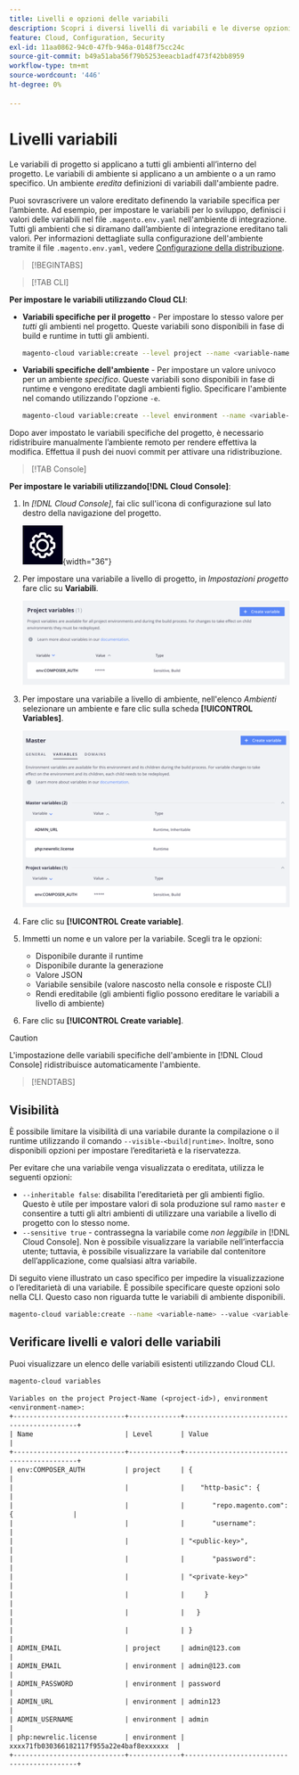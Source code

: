 ```yaml
---
title: Livelli e opzioni delle variabili
description: Scopri i diversi livelli di variabili e le diverse opzioni utilizzati per personalizzare l’ambiente runtime del progetto Adobe Commerce on cloud infrastructure.
feature: Cloud, Configuration, Security
exl-id: 11aa0862-94c0-47fb-946a-0148f75cc24c
source-git-commit: b49a51aba56f79b5253eeacb1adf473f42bb8959
workflow-type: tm+mt
source-wordcount: '446'
ht-degree: 0%

---
```


# Livelli variabili

Le variabili di progetto si applicano a tutti gli ambienti all’interno del progetto. Le variabili di ambiente si applicano a un ambiente o a un ramo specifico. Un ambiente _eredita_ definizioni di variabili dall&#39;ambiente padre.

Puoi sovrascrivere un valore ereditato definendo la variabile specifica per l’ambiente. Ad esempio, per impostare le variabili per lo sviluppo, definisci i valori delle variabili nel file `.magento.env.yaml` nell&#39;ambiente di integrazione. Tutti gli ambienti che si diramano dall’ambiente di integrazione ereditano tali valori. Per informazioni dettagliate sulla configurazione dell&#39;ambiente tramite il file `.magento.env.yaml`, vedere [Configurazione della distribuzione](configure-env-yaml.md).

>[!BEGINTABS]

>[!TAB CLI]

**Per impostare le variabili utilizzando Cloud CLI**:

- **Variabili specifiche per il progetto** - Per impostare lo stesso valore per _tutti_ gli ambienti nel progetto. Queste variabili sono disponibili in fase di build e runtime in tutti gli ambienti.

  ```bash
  magento-cloud variable:create --level project --name <variable-name> --value <variable-value>
  ```

- **Variabili specifiche dell&#39;ambiente** - Per impostare un valore univoco per un ambiente _specifico_. Queste variabili sono disponibili in fase di runtime e vengono ereditate dagli ambienti figlio. Specificare l&#39;ambiente nel comando utilizzando l&#39;opzione `-e`.

  ```bash
  magento-cloud variable:create --level environment --name <variable-name> --value <variable-value>
  ```

Dopo aver impostato le variabili specifiche del progetto, è necessario ridistribuire manualmente l’ambiente remoto per rendere effettiva la modifica. Effettua il push dei nuovi commit per attivare una ridistribuzione.

>[!TAB Console]

**Per impostare le variabili utilizzando[!DNL Cloud Console]**:

1. In _[!DNL Cloud Console]_, fai clic sull&#39;icona di configurazione sul lato destro della navigazione del progetto.

   ![Configura progetto](../../assets/icon-configure.png){width="36"}

1. Per impostare una variabile a livello di progetto, in _Impostazioni progetto_ fare clic su **Variabili**.

   ![Variabili progetto](../../assets/ui-project-variables.png)

1. Per impostare una variabile a livello di ambiente, nell&#39;elenco _Ambienti_ selezionare un ambiente e fare clic sulla scheda **[!UICONTROL Variables]**.

   ![Scheda Variabili di ambiente](../../assets/ui-environment-variables.png)

1. Fare clic su **[!UICONTROL Create variable]**.

1. Immetti un nome e un valore per la variabile. Scegli tra le opzioni:

   - Disponibile durante il runtime
   - Disponibile durante la generazione
   - Valore JSON
   - Variabile sensibile (valore nascosto nella console e risposte CLI)
   - Rendi ereditabile (gli ambienti figlio possono ereditare le variabili a livello di ambiente)

1. Fare clic su **[!UICONTROL Create variable]**.

>[!CAUTION]
>
>L&#39;impostazione delle variabili specifiche dell&#39;ambiente in [!DNL Cloud Console] ridistribuisce automaticamente l&#39;ambiente.

>[!ENDTABS]

## Visibilità

È possibile limitare la visibilità di una variabile durante la compilazione o il runtime utilizzando il comando `--visible-<build|runtime>`. Inoltre, sono disponibili opzioni per impostare l’ereditarietà e la riservatezza.

Per evitare che una variabile venga visualizzata o ereditata, utilizza le seguenti opzioni:

- `--inheritable false`: disabilita l&#39;ereditarietà per gli ambienti figlio. Questo è utile per impostare valori di sola produzione sul ramo `master` e consentire a tutti gli altri ambienti di utilizzare una variabile a livello di progetto con lo stesso nome.
- `--sensitive true` - contrassegna la variabile come _non leggibile_ in [!DNL Cloud Console]. Non è possibile visualizzare la variabile nell’interfaccia utente; tuttavia, è possibile visualizzare la variabile dal contenitore dell’applicazione, come qualsiasi altra variabile.

Di seguito viene illustrato un caso specifico per impedire la visualizzazione o l’ereditarietà di una variabile. È possibile specificare queste opzioni solo nella CLI. Questo caso non riguarda tutte le variabili di ambiente disponibili.

```bash
magento-cloud variable:create --name <variable-name> --value <variable-value> --inheritable false --sensitive true
```

## Verificare livelli e valori delle variabili

Puoi visualizzare un elenco delle variabili esistenti utilizzando Cloud CLI.

```bash
magento-cloud variables
```

```
Variables on the project Project-Name (<project-id>), environment <environment-name>:
+----------------------------+-------------+-------------------------------------------+
| Name                       | Level       | Value                                     |
+----------------------------+-------------+-------------------------------------------+
| env:COMPOSER_AUTH          | project     | {                                         |
|                            |             |    "http-basic": {                        |
|                            |             |       "repo.magento.com": {               |
|                            |             |       "username":                         |
|                            |             | "<public-key>",                           |
|                            |             |       "password":                         |
|                            |             | "<private-key>"                           |
|                            |             |     }                                     |
|                            |             |   }                                       |
|                            |             | }                                         |
| ADMIN_EMAIL                | project     | admin@123.com                             |
| ADMIN_EMAIL                | environment | admin@123.com                             |
| ADMIN_PASSWORD             | environment | password                                  |
| ADMIN_URL                  | environment | admin123                                  |
| ADMIN_USERNAME             | environment | admin                                     |
| php:newrelic.license       | environment | xxxx71fb030366182117f955a22e4baf8exxxxxx  |
+----------------------------+-------------+-------------------------------------------+
```
